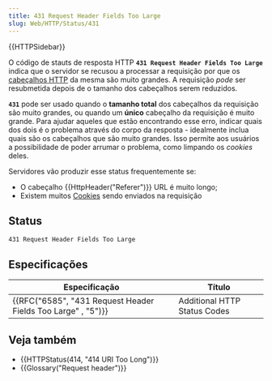 ```yaml
---
title: 431 Request Header Fields Too Large
slug: Web/HTTP/Status/431
---
```


{{HTTPSidebar}}

O código de stauts de resposta HTTP **`431 Request Header Fields Too Large`** indica que o servidor se recusou a processar a requisição por que os [cabeçalhos HTTP](/pt-BR/docs/Web/HTTP/Headers) da mesma são muito grandes. A requisição _pode_ ser resubmetida depois de o tamanho dos cabeçalhos serem reduzidos.

**`431`** pode ser usado quando o **tamanho total** dos cabeçalhos da requisição são muito grandes, ou quando um **único** cabeçalho da requisição é muito grande. Para ajudar aqueles que estão encontrando esse erro, indicar quais dos dois é o problema através do corpo da resposta - idealmente inclua quais são os cabeçalhos que são muito grandes. Isso permite aos usuários a possibilidade de poder arrumar o problema, como limpando os _cookies_ deles.

Servidores vão produzir esse status frequentemente se:

- O cabeçalho {{HttpHeader("Referer")}} URL é muito longo;
- Existem muitos [Cookies](/pt-BR/docs/Web/HTTP/Cookies) sendo enviados na requisição

## Status

```
431 Request Header Fields Too Large
```

## Especificações

| Especificação                                                                    | Título                       |
| -------------------------------------------------------------------------------- | ---------------------------- |
| {{RFC("6585", "431 Request Header Fields Too Large" , "5")}} | Additional HTTP Status Codes |

## Veja também

- {{HTTPStatus(414, "414 URI Too Long")}}
- {{Glossary("Request header")}}
